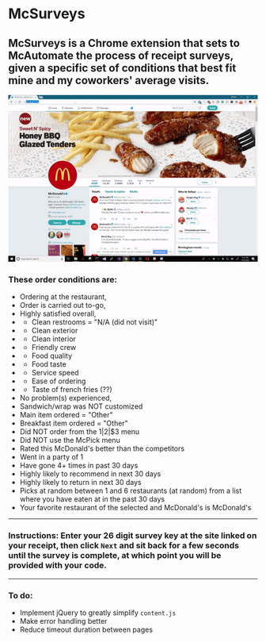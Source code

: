 # McSurveys

## McSurveys is a Chrome extension that sets to McAutomate the process of receipt surveys, given a specific set of conditions that best fit mine and my coworkers' average visits. 

![Demo](./demo.gif)

### These order conditions are:

* Ordering at the restaurant,
* Order is carried out to-go,
* Highly satisfied overall,
* * Clean restrooms = "N/A (did not visit)"
* * Clean exterior
* * Clean interior
* * Friendly crew
* * Food quality
* * Food taste
* * Service speed
* * Ease of ordering
* * Taste of french fries (??)
* No problem(s) experienced,
* Sandwich/wrap was NOT customized
* Main item ordered = "Other"
* Breakfast item ordered = "Other"
* Did NOT order from the $1|$2|$3 menu
* Did NOT use the McPick menu
* Rated this McDonald's better than the competitors
* Went in a party of 1
* Have gone 4+ times in past 30 days
* Highly likely to recommend in next 30 days
* Highly likely to return in next 30 days
* Picks at random between 1 and 6 restaurants (at random) from a list where you have eaten at in the past 30 days
* Your favorite restaurant of the selected and McDonald's is McDonald's

***

### Instructions: Enter your 26 digit survey key at the site linked on your receipt, then click `Next` and sit back for a few seconds until the survey is complete, at which point you will be provided with your code.

***

### To do:

- Implement jQuery to greatly simplify `content.js`
- Make error handling better
- Reduce timeout duration between pages